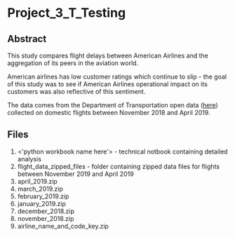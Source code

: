 # Project_3_T_Testing

## Abstract

This study compares flight delays between American Airlines and the aggregation of its peers in the aviation world.  

American airlines has low customer ratings which continue to slip - the goal of this study was to see if American Airlines operational impact on its customers was also reflective of this sentiment.  




The data comes from the Department of Transportation open data ([here](https://www.transtats.bts.gov/DL_SelectFields.asp?Table_ID=236)) collected on domestic flights between November 2018 and April 2019.

## Files
1. <'python workbook name here'> - technical notbook containing detailed analysis
1. flight_data_zipped_files - folder containing zipped data files for flights between November 2019 and April 2019
  1. april_2019.zip
  1. march_2019.zip
  1. february_2019.zip
  1. january_2019.zip
  1. december_2018.zip
  1. november_2018.zip
  1. airline_name_and_code_key.zip

